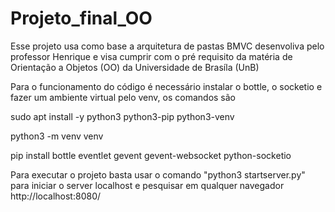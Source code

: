 # Projeto_final_OO
Esse projeto usa como base a arquitetura de pastas BMVC desenvoliva pelo professor Henrique e visa cumprir com o pré requisito da matéria de Orientação a Objetos (OO) da Universidade de Brasíla (UnB)

Para o funcionamento do código é necessário instalar o bottle, o socketio e fazer um ambiente virtual pelo venv, os comandos são

sudo apt install -y python3 python3-pip python3-venv 

python3 -m venv venv

pip install bottle eventlet gevent gevent-websocket python-socketio

Para executar o projeto basta usar o comando "python3 startserver.py" para iniciar o server localhost e pesquisar em qualquer navegador http://localhost:8080/
